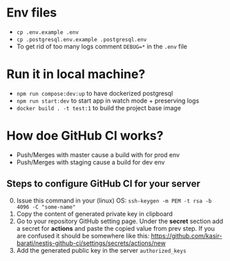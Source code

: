 # Env files

- `cp .env.example .env`
- `cp .postgresql.env.example .postgresql.env`
- To get rid of too many logs comment `DEBUG=*` in the `.env` file

# Run it in local machine?

- `npm run compose:dev:up` to have dockerized postgresql
- `npm run start:dev` to start app in watch mode + preserving logs
- `docker build . -t test:1` to build the project base image

# How doe GitHub CI works?

- Push/Merges with master cause a build with for prod env
- Push/Merges with staging cause a build for dev env

## Steps to configure GitHub CI for your server

0. Issue this command in your (linux) OS: `ssh-keygen -m PEM -t rsa -b 4096 -C "some-name"`
1. Copy the content of generated private key in clipboard
2. Go to your repository GitHub setting page. Under the **secret** section add a secret for **actions** and paste the copied value from prev step. If you are confused it should be somewhere like this: https://github.com/kasir-barati/nestjs-github-ci/settings/secrets/actions/new
3. Add the generated public key in the server `authorized_keys`
